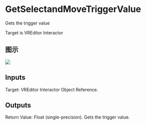 # GetSelectandMoveTriggerValue

Gets the trigger value

Target is VREditor Interactor

## 图示

![]($-20221218-21315812.png)

## Inputs

Target: VREditor Interactor Object Reference.  

## Outputs

Return Value: Float (single-precision). Gets the trigger value.

